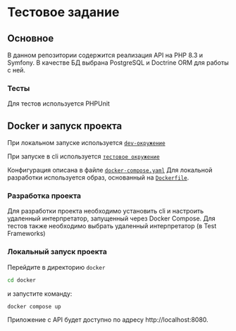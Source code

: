 # Тестовое задание

## Основное
В данном репозитории содержится реализация API на PHP 8.3 и Symfony. В качестве БД выбрана PostgreSQL и Doctrine ORM для работы с ней.

### Тесты
Для тестов используется PHPUnit

## Docker и запуск проекта 

При локальном запуске используется [`dev-окружение`](./app/.env.dev)

При запуске в cli используется [`тестовое окружение`](./app/.env.test)

Конфигурация описана в файле [`docker-compose.yaml`](./docker/docker-compose.yaml)
Для локальной разработки используется образ, основанный на [`Dockerfile`](./docker/php/Dockerfile).

### Разработка проекта

Для разработки проекта необходимо установить cli и настроить удаленный интерпретатор, запущенный через Docker Compose. Для тестов также необходимо выбрать удаленный интерпретатор (в Test Frameworks)

### Локальный запуск проекта 
Перейдите в директорию `docker`

```bash
cd docker
```

и запустите команду:

```bash
docker compose up
```

Приложение с API будет доступно по адресу http://localhost:8080.